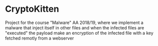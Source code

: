 # CryptoKitten
Project for the course "Malware" AA 2018/19, where we implement a malware that inject itself in other files and when the infected files are "executed" the payload make an encryption of the infected file with a key fetched remotly from a webserver
